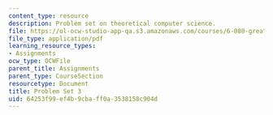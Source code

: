```yaml
---
content_type: resource
description: Problem set on theoretical computer science.
file: https://ol-ocw-studio-app-qa.s3.amazonaws.com/courses/6-080-great-ideas-in-theoretical-computer-science-spring-2008/64253f99ef4b9cbaff0a3538158c904d_ps3.pdf
file_type: application/pdf
learning_resource_types:
- Assignments
ocw_type: OCWFile
parent_title: Assignments
parent_type: CourseSection
resourcetype: Document
title: Problem Set 3
uid: 64253f99-ef4b-9cba-ff0a-3538158c904d
---
```

